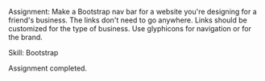Assignment: Make a Bootstrap nav bar for a website 
you're designing for a friend's business. The links
don't need to go anywhere. Links should be
customized for the type of business. Use glyphicons
for navigation or for the brand.

Skill: Bootstrap

Assignment completed.